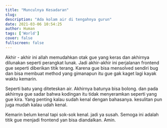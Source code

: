 ```yaml
---
title: "Munculnya Kesadaran"
slug:
description: "Ada kolam air di tengahnya gurun"
date: 2021-03-06 10:54:25
author: Human
tags: ['World']
cover: false
fullscreen: false
---
```

Akhir - akhir ini allah memudahkan otak gue yang keras dan akhirnya dilunakan seperti perangkat lunak. Jadi akhir-akhir ini perjalanan frontend gue seperti diberikan titik terang. Karena gue bisa mensolved sendiri bug dan bisa membuat method yang gimanapun itu gue gak kaget lagi kayak waktu kemarin.

Seperti batu yang diteteskan air. Akhirnya batunya bisa bolong. dan pada akhirnya gue sadar bahwa kodingan itu tidak menyeramkan seperti yang gue kira. Yang penting kalau sudah kenal dengan bahasanya. kesulitan pun juga mudah kalau udah kenal. 

Kemarin belum kenal tapi sok-sok kenal. jadi ya susah. Semoga ini adalah titik gue menjadi frontend yan bisa diandalkan. Amin.